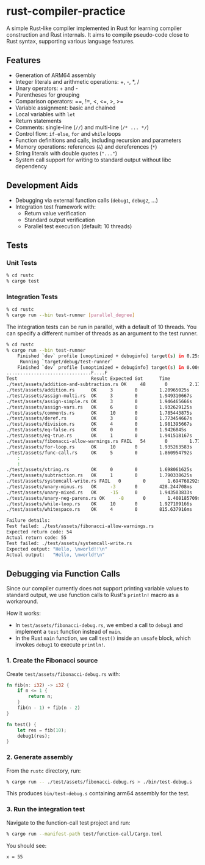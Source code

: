 # rust-compiler-practice

A simple Rust-like compiler implemented in Rust for learning compiler construction and Rust internals. It aims to compile pseudo-code close to Rust syntax, supporting various language features.

## Features

- Generation of ARM64 assembly
- Integer literals and arithmetic operations: +, -, *, /
- Unary operators: + and -
- Parentheses for grouping
- Comparison operators: ==, !=, <, <=, >, >=
- Variable assignment: basic and chained
- Local variables with `let`
- Return statements
- Comments: single-line (`//`) and multi-line (`/* ... */`)
- Control flow: `if-else`, `for` and `while` loops
- Function definitions and calls, including recursion and parameters
- Memory operations: references (`&`) and dereferences (`*`)
- String literals with double quotes (`"..."`)
- System call support for writing to standard output without libc dependency

## Development Aids

- Debugging via external function calls (`debug1`, `debug2`, ...)
- Integration test framework with:
  - Return value verification
  - Standard output verification
  - Parallel test execution (default: 10 threads)

## Tests

### Unit Tests

```bash
% cd rustc
% cargo test
```

### Integration Tests

```bash
% cd rustc
% cargo run --bin test-runner [parallel_degree]
```

The integration tests can be run in parallel, with a default of 10 threads. You can specify a different number of threads as an argument to the test runner.

```bash
% cd rustc
% cargo run --bin test-runner
    Finished `dev` profile [unoptimized + debuginfo] target(s) in 0.25s
     Running `target/debug/test-runner`
    Finished `dev` profile [unoptimized + debuginfo] target(s) in 0.00s
...............................F....F
Test                           Result Expected Got      Time
./test/assets/addition-and-subtraction.rs OK     48       0        2.1778935s
./test/assets/addition.rs      OK     3        0        1.20965025s
./test/assets/assign-multi.rs  OK     3        0        1.949310667s
./test/assets/assign-simple.rs OK     3        0        1.946465666s
./test/assets/assign-vars.rs   OK     6        0        1.932629125s
./test/assets/comments.rs      OK     10       0        1.785443875s
./test/assets/deref.rs         OK     3        0        1.773454667s
./test/assets/division.rs      OK     4        0        1.981395667s
./test/assets/eq-false.rs      OK     0        0        1.9426845s
./test/assets/eq-true.rs       OK     1        0        1.941518167s
./test/assets/fibonacci-allow-warnings.rs FAIL   54       0        1.773227375s
./test/assets/for-loop.rs      OK     10       0        1.935263583s
./test/assets/func-call.rs     OK     5        0        1.860954792s
    :
    :
./test/assets/string.rs        OK     0        0        1.698061625s
./test/assets/subtraction.rs   OK     1        0        1.790338625s
./test/assets/systemcall-write.rs FAIL   0        0        1.694768292s
./test/assets/unary-minus.rs   OK     -3       0        428.244708ms
./test/assets/unary-mixed.rs   OK     -15      0        1.943503833s
./test/assets/unary-neg-parens.rs OK     -8       0        1.408185709s
./test/assets/while-loop.rs    OK     10       0        1.927109166s
./test/assets/whitespace.rs    OK     4        0        815.637916ms

Failure details:
Test failed: ./test/assets/fibonacci-allow-warnings.rs
Expected return code: 54
Actual return code: 55
Test failed: ./test/assets/systemcall-write.rs
Expected output: "Hello, \nworld!!\n"
Actual output:   "Hello, \nworld!\n"
```

## Debugging via Function Calls

Since our compiler currently does not support printing variable values to standard output, we use function calls to Rust's `println!` macro as a workaround.

How it works:
- In `test/assets/fibonacci-debug.rs`, we embed a call to `debug1` and implement a `test` function instead of `main`.
- In the Rust `main` function, we call `test()` inside an `unsafe` block, which invokes `debug1` to execute `println!`.

### 1. Create the Fibonacci source

Create `test/assets/fibonacci-debug.rs` with:
```rust
fn fib(n: i32) -> i32 {
    if n <= 1 {
        return n;
    }
    fib(n - 1) + fib(n - 2)
}

fn test() {
    let res = fib(10);
    debug1(res);
}
```

### 2. Generate assembly

From the `rustc` directory, run:
```bash
% cargo run -- ./test/assets/fibonacci-debug.rs > ./bin/test-debug.s
```

This produces `bin/test-debug.s` containing arm64 assembly for the test.

### 3. Run the integration test

Navigate to the function-call test project and run:
```bash
% cargo run --manifest-path test/function-call/Cargo.toml
```

You should see:
```
x = 55
```
